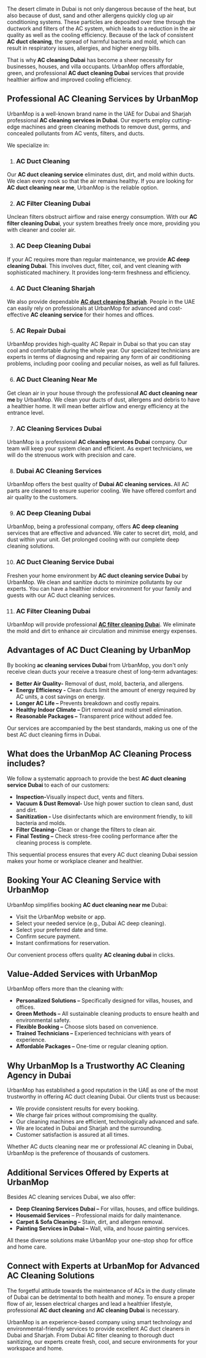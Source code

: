 <p><span style="font-weight: 400;">The desert climate in Dubai is not only dangerous because of the heat, but also because of dust, sand and other allergens quickly clog up air conditioning systems. These particles are deposited over time through the ductwork and filters of the AC system, which leads to a reduction in the air quality as well as the cooling efficiency. Because of the lack of consistent </span><strong>AC duct cleaning</strong><span style="font-weight: 400;">, the spread of harmful bacteria and mold, which can result in respiratory issues, allergies, and higher energy bills.</span></p>
<p><span style="font-weight: 400;">That is why</span><strong> AC cleaning Dubai</strong><span style="font-weight: 400;"> has become a sheer necessity for businesses, houses, and villa occupants. UrbanMop offers affordable, green, and professional <strong>AC duct cleaning Dubai</strong> services that provide healthier airflow and improved cooling efficiency.</span></p>
<h2><strong>Professional AC Cleaning Services by UrbanMop</strong></h2>
<p><span style="font-weight: 400;">UrbanMop is a well-known brand name in the UAE for Dubai and Sharjah professional </span><strong>AC cleaning services in Dubai​</strong><span style="font-weight: 400;">. Our experts employ cutting-edge machines and green cleaning methods to remove dust, germs, and concealed pollutants from AC vents, filters, and ducts.</span></p>
<p><span style="font-weight: 400;">We specialize in:</span></p>
<ol>
<li>
<h3><strong> AC Duct Cleaning</strong></h3>
</li>
</ol>
<p><span style="font-weight: 400;">Our </span><strong>AC duct cleaning service</strong><span style="font-weight: 400;"> eliminates dust, dirt, and mold within ducts. We clean every nook so that the air remains healthy. If you are looking for </span><strong>AC duct cleaning near me​</strong><span style="font-weight: 400;">, UrbanMop is the reliable option.</span></p>
<ol start="2">
<li>
<h3><strong> AC Filter Cleaning Dubai</strong></h3>
</li>
</ol>
<p><span style="font-weight: 400;">Unclean filters obstruct airflow and raise energy consumption. With our </span><strong>AC filter cleaning Dubai</strong><span style="font-weight: 400;">, your system breathes freely once more, providing you with cleaner and cooler air.</span></p>
<ol start="3">
<li>
<h3><strong> AC Deep Cleaning Dubai</strong></h3>
</li>
</ol>
<p><span style="font-weight: 400;">If your AC requires more than regular maintenance, we provide </span><strong>AC deep cleaning Dubai​</strong><span style="font-weight: 400;">. This involves duct, filter, coil, and vent cleaning with sophisticated machinery. It provides long-term freshness and efficiency.</span></p>
<ol start="4">
<li>
<h3><strong> AC Duct Cleaning Sharjah</strong></h3>
</li>
</ol>
<p><span style="font-weight: 400;">We also provide dependable </span><a href="https://www.urbanmop.com/service/details/ac-cleaning-service"><strong>AC duct cleaning Sharjah</strong></a><span style="font-weight: 400;">. People in the UAE can easily rely on professionals at UrbanMop for advanced and cost-effective </span><strong>AC cleaning service​ </strong><span style="font-weight: 400;">for their homes and offices.</span></p>
<ol start="5">
<li>
<h3><strong> AC</strong><strong> Repair Dubai</strong></h3>
</li>
</ol>
<p><span style="font-weight: 400;">UrbanMop provides high-quality AC Repair in Dubai so that you can stay cool and comfortable during the whole year. Our specialized technicians are experts in terms of diagnosing and repairing any form of air conditioning problems, including poor cooling and peculiar noises, as well as full failures.</span></p>
<ol start="6">
<li>
<h3><strong> AC Duct Cleaning Near Me</strong></h3>
</li>
</ol>
<p><span style="font-weight: 400;">Get clean air in your house through the professiona</span><strong>l AC duct cleaning near me </strong><span style="font-weight: 400;">by UrbanMop. We clean your ducts of dust, allergens and debris to have a healthier home. It will mean better airflow and energy efficiency at the entrance level.</span></p>
<ol start="7">
<li>
<h3><strong> AC Cleaning Services Dubai</strong></h3>
</li>
</ol>
<p><span style="font-weight: 400;">UrbanMop is a professional </span><strong>AC cleaning services Dubai</strong> <span style="font-weight: 400;">company. Our team will keep your system clean and efficient. As expert technicians, we will do the strenuous work with precision and care.</span></p>
<ol start="8">
<li>
<h3><strong> Dubai AC Cleaning Services</strong></h3>
</li>
</ol>
<p><span style="font-weight: 400;">UrbanMop offers the best quality of </span><strong>Dubai AC cleaning services. </strong><span style="font-weight: 400;">All AC parts are cleaned to ensure superior cooling. We have offered comfort and air quality to the customers.</span></p>
<ol start="9">
<li>
<h3><strong> AC Deep Cleaning Dubai</strong></h3>
</li>
</ol>
<p><span style="font-weight: 400;">UrbanMop, being a professional company, offers </span><strong>AC deep cleaning</strong><span style="font-weight: 400;"> services that are effective and advanced. We cater to secret dirt, mold, and dust within your unit. Get prolonged cooling with our complete deep cleaning solutions.</span></p>
<ol start="10">
<li>
<h3><strong> AC Duct Cleaning Service Dubai</strong></h3>
</li>
</ol>
<p><span style="font-weight: 400;">Freshen your home environment by </span><strong>AC duct cleaning service Dubai</strong> <span style="font-weight: 400;">by UrbanMop. We clean and sanitize ducts to minimize pollutants by our experts. You can have a healthier indoor environment for your family and guests with our AC duct cleaning services.</span></p>
<ol start="11">
<li>
<h3><strong> AC Filter Cleaning Dubai</strong></h3>
</li>
</ol>
<p><span style="font-weight: 400;">UrbanMop will provide professional </span><a href="https://www.urbanmop.com/service/details/ac-cleaning-service"><strong>AC filter cleaning Duba</strong></a><span style="font-weight: 400;"><a href="https://www.urbanmop.com/service/details/ac-cleaning-service">i</a>. We eliminate the mold and dirt to enhance air circulation and minimise energy expenses.</span></p>
<h2><strong>Advantages of AC Duct Cleaning by UrbanMop</strong></h2>
<p><span style="font-weight: 400;">By booking </span><strong>ac cleaning services Dubai​ </strong><span style="font-weight: 400;">from UrbanMop, you don't only receive clean ducts your receive a treasure chest of long-term advantages:</span></p>
<ul>
<li style="font-weight: 400;" aria-level="1"><strong>Better Air Quality-</strong><span style="font-weight: 400;"> Removal of dust, mold, bacteria, and allergens.</span></li>
<li style="font-weight: 400;" aria-level="1"><strong>Energy Efficiency - </strong><span style="font-weight: 400;">Clean ducts limit the amount of energy required by AC units, a cost savings on energy.</span></li>
<li style="font-weight: 400;" aria-level="1"><strong>Longer AC Life –</strong><span style="font-weight: 400;"> Prevents breakdown and costly repairs.</span></li>
<li style="font-weight: 400;" aria-level="1"><strong>Healthy Indoor Climate –</strong><span style="font-weight: 400;"> Dirt removal and mold smell elimination.</span></li>
<li style="font-weight: 400;" aria-level="1"><strong>Reasonable Packages –</strong><span style="font-weight: 400;"> Transparent price without added fee.</span></li>
</ul>
<p><span style="font-weight: 400;">Our services are accompanied by the best standards, making us one of the best AC duct cleaning firms in Dubai.</span></p>
<h2><strong>What does the UrbanMop AC Cleaning Process includes?</strong></h2>
<p><span style="font-weight: 400;">We follow a systematic approach to provide the best </span><strong>AC duct cleaning service Dubai​ </strong><span style="font-weight: 400;">to each of our customers:</span></p>
<ul>
<li style="font-weight: 400;" aria-level="1"><strong>Inspection-</strong><span style="font-weight: 400;">Visually inspect duct, vents and filters.</span></li>
<li style="font-weight: 400;" aria-level="1"><strong>Vacuum &amp; Dust Removal- </strong><span style="font-weight: 400;">Use high power suction to clean sand, dust and dirt.</span></li>
<li style="font-weight: 400;" aria-level="1"><strong>Sanitization - </strong><span style="font-weight: 400;">Use disinfectants which are environment friendly, to kill bacteria and molds.</span></li>
<li style="font-weight: 400;" aria-level="1"><strong>Filter Cleaning- </strong><span style="font-weight: 400;">Clean or change the filters to clean air.</span></li>
<li style="font-weight: 400;" aria-level="1"><strong>Final Testing –</strong><span style="font-weight: 400;"> Check stress-free cooling performance after the cleaning process is complete.</span></li>
</ul>
<p><span style="font-weight: 400;">This sequential process ensures that every AC duct cleaning Dubai session makes your home or workplace cleaner and healthier.</span></p>
<h2><strong>Booking Your AC Cleaning Service with UrbanMop</strong></h2>
<p><span style="font-weight: 400;">UrbanMop simplifies booking </span><strong>AC duct cleaning near me​ </strong><span style="font-weight: 400;">Dubai:</span></p>
<ul>
<li style="font-weight: 400;" aria-level="1"><span style="font-weight: 400;">Visit the UrbanMop website or app.</span></li>
<li style="font-weight: 400;" aria-level="1"><span style="font-weight: 400;">Select your needed service (e.g., Dubai AC deep cleaning).</span></li>
<li style="font-weight: 400;" aria-level="1"><span style="font-weight: 400;">Select your preferred date and time.</span></li>
<li style="font-weight: 400;" aria-level="1"><span style="font-weight: 400;">Confirm secure payment.</span></li>
<li style="font-weight: 400;" aria-level="1"><span style="font-weight: 400;">Instant confirmations for reservation.</span></li>
</ul>
<p><span style="font-weight: 400;">Our convenient process offers quality </span><strong>AC cleaning dubai​ </strong><span style="font-weight: 400;">in clicks.</span></p>
<h2><strong>Value-Added Services with UrbanMop</strong></h2>
<p><span style="font-weight: 400;">UrbanMop offers more than the cleaning with:</span></p>
<ul>
<li style="font-weight: 400;" aria-level="1"><strong>Personalized Solutions –</strong><span style="font-weight: 400;"> Specifically designed for villas, houses, and offices.</span></li>
<li style="font-weight: 400;" aria-level="1"><strong>Green Methods –</strong><span style="font-weight: 400;"> All sustainable cleaning products to ensure health and environmental safety.</span></li>
<li style="font-weight: 400;" aria-level="1"><strong>Flexible Booking –</strong><span style="font-weight: 400;"> Choose slots based on convenience.</span></li>
<li style="font-weight: 400;" aria-level="1"><strong>Trained Technicians –</strong><span style="font-weight: 400;"> Experienced technicians with years of experience.</span></li>
<li style="font-weight: 400;" aria-level="1"><strong>Affordable Packages –</strong><span style="font-weight: 400;"> One-time or regular cleaning option.</span></li>
</ul>
<h2><strong>Why UrbanMop Is a Trustworthy AC Cleaning Agency in Dubai</strong></h2>
<p><span style="font-weight: 400;">UrbanMop has established a good reputation in the UAE as one of the most trustworthy in offering AC duct cleaning Dubai. Our clients trust us because:</span></p>
<ul>
<li style="font-weight: 400;" aria-level="1"><span style="font-weight: 400;">We provide consistent results for every booking.</span></li>
<li style="font-weight: 400;" aria-level="1"><span style="font-weight: 400;">We charge fair prices without compromising the quality.</span></li>
<li style="font-weight: 400;" aria-level="1"><span style="font-weight: 400;">Our cleaning machines are efficient, technologically advanced and safe.</span></li>
<li style="font-weight: 400;" aria-level="1"><span style="font-weight: 400;">We are located in Dubai and Sharjah and the surrounding.</span></li>
<li style="font-weight: 400;" aria-level="1"><span style="font-weight: 400;">Customer satisfaction is assured at all times.</span></li>
</ul>
<p><span style="font-weight: 400;">Whether AC ducts cleaning near me or professional AC cleaning in Dubai, UrbanMop is the preference of thousands of customers.</span></p>
<h2><strong>Additional Services Offered by Experts at UrbanMop</strong></h2>
<p><span style="font-weight: 400;">Besides AC cleaning services Dubai, we also offer:</span></p>
<ul>
<li style="font-weight: 400;" aria-level="1"><strong>Deep Cleaning Services Dubai –</strong><span style="font-weight: 400;"> For villas, houses, and office buildings.</span></li>
<li style="font-weight: 400;" aria-level="1"><strong>Housemaid Services</strong><span style="font-weight: 400;"> – Professional maids for daily maintenance.</span></li>
<li style="font-weight: 400;" aria-level="1"><strong>Carpet &amp; Sofa Cleaning –</strong><span style="font-weight: 400;"> Stain, dirt, and allergen removal.</span></li>
<li style="font-weight: 400;" aria-level="1"><strong>Painting Services in Dubai –</strong><span style="font-weight: 400;"> Wall, villa, and house painting services.</span></li>
</ul>
<p><span style="font-weight: 400;">All these diverse solutions make UrbanMop your one-stop shop for office and home care.</span></p>
<h2><strong>Connect with Experts at UrbanMop for Advanced AC Cleaning Solutions</strong></h2>
<p><span style="font-weight: 400;">The forgetful attitude towards the maintenance of ACs in the dusty climate of Dubai can be detrimental to both health and money. To ensure a proper flow of air, lessen electrical charges and lead a healthier lifestyle, professional </span><strong>AC duct cleaning</strong><span style="font-weight: 400;"> and</span><strong> AC cleaning Dubai</strong><span style="font-weight: 400;"> is necessary.</span></p>
<p><span style="font-weight: 400;">UrbanMop is an experience-based company using smart technology and environmental-friendly services to provide excellent AC duct cleaners in Dubai and Sharjah. From Dubai AC filter cleaning to thorough duct sanitizing, our experts create fresh, cool, and secure environments for your workspace and home.</span></p>
